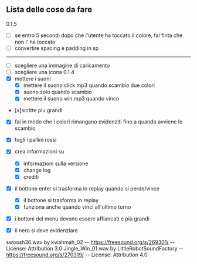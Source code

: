 ## Lista delle cose da fare
0.1.5
 - [ ] se entro 5 secondi dopo che l'utente ha toccato il colore, fai finta che non l' ha toccato
 - [ ] convertire spacing e padding in sp
----
  - [ ] scegliere una immagine di caricamento
  - [ ] scegliere una icona
0.1.4
- [x] mettere i suoni
  - [x] mettere il suono click.mp3 quando scambio due colori
  - [x] suono solo quando scambio
  - [x] mettere il suono win.mp3 quando vinco
- [x]scritte piu grandi
- [x] fai in modo che i colori rimangano evidenziti fino a quando avviene lo scambio
 - [x] togli i pallini rossi
-[x] crea informazioni su
   - [x] informazioni sulla versione
   - [x] change log
   - [x] crediti
 - [x] il bottone enter si trasforma in replay quando si perde/vince
   - [x] il bottone si trasforma in replay
   - [x] funziona anche quando vinci all'ultimo turno
 - [x] i bottoni del menu devono essere affiancati e più grandi
 - [x] il nero si deve evidenziare




swoosh36.wav by kwahmah_02 -- https://freesound.org/s/269301/ -- License: Attribution 3.0
Jingle_Win_01.wav by LittleRobotSoundFactory -- https://freesound.org/s/270319/ -- License: Attribution 4.0

